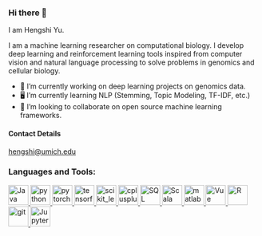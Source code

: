 ### Hi there 👋

I am Hengshi Yu. 

I am a machine learning researcher on computational biology. I develop deep learning and reinforcement learning tools inspired from computer vision and natural language processing to solve problems in genomics and cellular biology. 
- 🔭  I’m currently working on deep learning projects on genomics data. 
- 🖥  I’m currently learning NLP (Stemming, Topic Modeling, TF-IDF, etc.)
- 👯  I’m looking to collaborate on open source machine learning frameworks. 

#### Contact Details

hengshi@umich.edu

<h3 align="left">Languages and Tools:</h3>
<p align="left"> <a href="https://www.java.com/en/" target="_blank"> <img src="https://cdn.jsdelivr.net/gh/devicons/devicon/icons/java/java-original.svg" alt="Java" width="40" height="40"/> </a> <a href="https://www.python.org" target="_blank"> <img src="https://cdn.jsdelivr.net/gh/devicons/devicon/icons/python/python-original.svg" alt="python" width="40" height="40"/>
 </a> <a href="https://pytorch.org/" target="_blank"> <img src="https://www.vectorlogo.zone/logos/pytorch/pytorch-icon.svg" alt="pytorch" width="40" height="40"/> </a> 
<a href="https://www.tensorflow.org" target="_blank"> <img src="https://www.vectorlogo.zone/logos/tensorflow/tensorflow-icon.svg" alt="tensorflow" width="40" height="40"/> </a> 
<a href="https://scikit-learn.org/" target="_blank"> <img src="https://upload.wikimedia.org/wikipedia/commons/0/05/Scikit_learn_logo_small.svg" alt="scikit_learn" width="40" height="40"/> </a> 
<a href="https://www.cplusplus.com/" target="_blank"> <img src="https://cdn.jsdelivr.net/gh/devicons/devicon/icons/cplusplus/cplusplus-original.svg" alt="cplusplus" width="40" height="40"/> </a> 
<a href="https://www.postgresql.org/" target="_blank"> <img src="https://cdn.jsdelivr.net/gh/devicons/devicon/icons/postgresql/postgresql-original.svg" alt="SQL" width="40" height="40"/> </a> 
 <a href="https://www.scala-lang.org/" target="_blank"> <img src="https://cdn.jsdelivr.net/gh/devicons/devicon/icons/scala/scala-original.svg" alt="Scala" width="40" height="40"/> </a> 
 <a href="https://www.mathworks.com/" target="_blank"> <img src="https://cdn.jsdelivr.net/gh/devicons/devicon/icons/matlab/matlab-original.svg" alt="matlab" width="40" height="40"/> </a> 
 <a href="https://vuejs.org/" target="_blank"> <img src="https://cdn.jsdelivr.net/gh/devicons/devicon/icons/vuejs/vuejs-original.svg" alt="Vue" width="40" height="40"/> </a> 
 <a href="https://www.r-project.org/" target="_blank"> <img src="https://www.r-project.org/logo/Rlogo.svg" alt="R" width="40" height="40"/> </a> 
 <a href="https://git-scm.com/" target="_blank"> <img src="https://www.vectorlogo.zone/logos/git-scm/git-scm-icon.svg" alt="git" width="40" height="40"/> </a> 
 <a href="https://jupyter.org/" target="_blank"> <img src="https://www.vectorlogo.zone/util/preview.html?image=/logos/ubuntu/ubuntu-tile.svg" alt="Jupyter Notebook" width="40" height="40"/> </a> 





